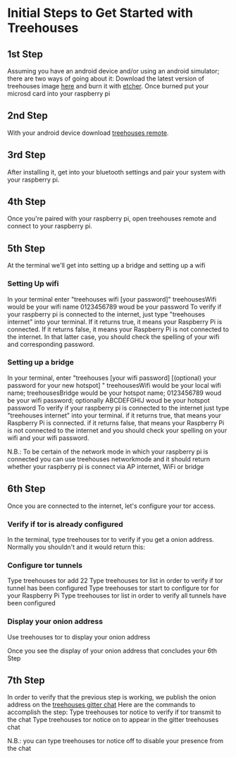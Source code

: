 # Initial Steps to Get Started with Treehouses
## 1st Step
Assuming you have an android device and/or using an android simulator; there are two ways of going about it:
Download the latest version of treehouses image [here](http://download.treehouses.io/) and burn it with [etcher](https://www.balena.io/etcher/). Once burned put your microsd card into your raspberry pi 
## 2nd Step
With your android device download [treehouses remote](https://play.google.com/store/apps/details?id=io.treehouses.remote). 
## 3rd Step
After installing it, get into your bluetooth settings and pair your system with your raspberry pi. 
## 4th Step
Once you're paired with your raspberry pi, open treehouses remote and connect to your raspberry pi.
## 5th Step
At the terminal we'll get into setting up a bridge and setting up a wifi
### Setting Up wifi
In your terminal enter "treehouses wifi <your local wifi name> [your password]"
treehousesWifi would be your wifi name 0123456789 woud be your password
To verify if your raspberry pi is connected to the internet, just type "treehouses internet" into your terminal. If it returns true, it means your Raspberry Pi is connected. If it returns false, it means your Raspberry Pi is not connected to the internet. In that latter case, you should check the spelling of your wifi and corresponding password.
### Setting up a bridge
In your terminal, enter "treehouses <your local wifi name> <the new name for your hotspot> [your wifi password] [(optional) your password for your new hotspot] "
treehousesWifi would be your local wifi name; treehousesBridge would be your hotspot name; 0123456789 woud be your wifi password; optionally ABCDEFGHIJ woud be your hotspot password
To verify if your raspberry pi is connected to the internet just type "treehouses internet" into your terminal. if it returns true, that means your Raspberry Pi is connected. if it returns false, that means your Raspberry Pi is not connected to the internet and you should check your spelling on your wifi and your wifi password.

N.B.: To be certain of the network mode in which your raspberry pi is connected you can use treehouses networkmode and it should return whether your raspberry pi is connect via AP internet, WiFi or bridge
## 6th Step
Once you are connected to the internet, let's configure your tor access.
### Verify if tor is already configured
In the terminal, type treehouses tor to verify if you get a onion address. Normally you shouldn't and it would return this:
### Configure tor tunnels
Type treehouses tor add 22
Type treehouses tor list in order to verify if tor tunnel has been configured
Type treehouses tor start to configure tor for your Raspberry Pi 
Type treehouses tor list in order to verify all tunnels have been configured
### Display your onion address
Use treehouses tor to display your onion address

Once you see the display of your onion address that concludes your 6th Step
## 7th Step
In order to verify that the previous step is working, we publish the onion address on the [treehouses gitter chat](https://gitter.im/open-learning-exchange/treehouses)
Here are the commands to accomplish the step:
Type treehouses tor notice to verify if tor transmit to the chat
Type treehouses tor notice on to appear in the gitter treehouses chat

N.B.: you can type treehouses tor notice off to disable your presence from the chat 
